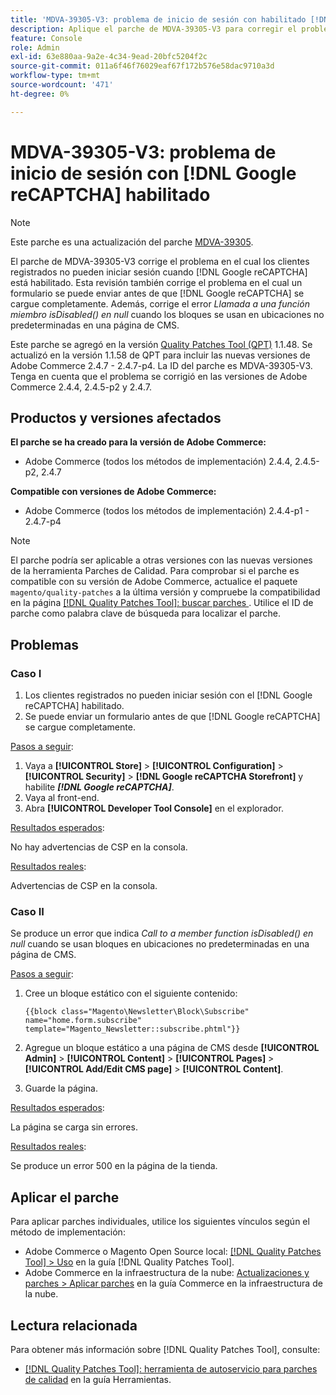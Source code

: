 ```yaml
---
title: 'MDVA-39305-V3: problema de inicio de sesión con habilitado [!DNL Google reCAPTCHA]'
description: Aplique el parche de MDVA-39305-V3 para corregir el problema de Adobe Commerce en el que los clientes registrados no pueden iniciar sesión cuando  [!DNL Google reCAPTCHA] está habilitado. Este parche también soluciona el problema en el que un formulario se puede enviar antes de que  [!DNL Google reCAPTCHA] se cargue completamente. Además, corrige el error *Call to a member function isDisabled() en null* cuando los bloques se utilizan en ubicaciones no predeterminadas en una página de CMS.
feature: Console
role: Admin
exl-id: 63e880aa-9a2e-4c34-9ead-20bfc5204f2c
source-git-commit: 011a6f46f76029eaf67f172b576e58dac9710a3d
workflow-type: tm+mt
source-wordcount: '471'
ht-degree: 0%

---
```


# MDVA-39305-V3: problema de inicio de sesión con [!DNL Google reCAPTCHA] habilitado

>[!NOTE]
>
>Este parche es una actualización del parche [MDVA-39305](/help/tools/quality-patches-tool/patches-available-in-qpt/v1-1-1/mdva-39305-login-issues-with-enabled-google-recaptcha.md).

El parche de MDVA-39305-V3 corrige el problema en el cual los clientes registrados no pueden iniciar sesión cuando [!DNL Google reCAPTCHA] está habilitado. Esta revisión también corrige el problema en el cual un formulario se puede enviar antes de que [!DNL Google reCAPTCHA] se cargue completamente. Además, corrige el error *Llamada a una función miembro isDisabled() en null* cuando los bloques se usan en ubicaciones no predeterminadas en una página de CMS.

Este parche se agregó en la versión [Quality Patches Tool (QPT)](https://experienceleague.adobe.com/es/docs/commerce-operations/tools/quality-patches-tool/quality-patches-tool-to-self-serve-quality-patches) 1.1.48. Se actualizó en la versión 1.1.58 de QPT para incluir las nuevas versiones de Adobe Commerce 2.4.7 - 2.4.7-p4. La ID del parche es MDVA-39305-V3. Tenga en cuenta que el problema se corrigió en las versiones de Adobe Commerce 2.4.4, 2.4.5-p2 y 2.4.7.

## Productos y versiones afectados

**El parche se ha creado para la versión de Adobe Commerce:**

* Adobe Commerce (todos los métodos de implementación) 2.4.4, 2.4.5-p2, 2.4.7

**Compatible con versiones de Adobe Commerce:**

* Adobe Commerce (todos los métodos de implementación) 2.4.4-p1 - 2.4.7-p4

>[!NOTE]
>
>El parche podría ser aplicable a otras versiones con las nuevas versiones de la herramienta Parches de Calidad. Para comprobar si el parche es compatible con su versión de Adobe Commerce, actualice el paquete `magento/quality-patches` a la última versión y compruebe la compatibilidad en la página [[!DNL Quality Patches Tool]: buscar parches ](https://experienceleague.adobe.com/es/docs/commerce-operations/tools/quality-patches-tool/quality-patches-tool-to-self-serve-quality-patches). Utilice el ID de parche como palabra clave de búsqueda para localizar el parche.

## Problemas

### Caso I

1. Los clientes registrados no pueden iniciar sesión con el [!DNL Google reCAPTCHA] habilitado.
1. Se puede enviar un formulario antes de que [!DNL Google reCAPTCHA] se cargue completamente.

<u>Pasos a seguir</u>:

1. Vaya a **[!UICONTROL Store]** > **[!UICONTROL Configuration]** > **[!UICONTROL Security]** > **[!DNL Google reCAPTCHA Storefront]** y habilite ***[!DNL Google reCAPTCHA]***.
1. Vaya al front-end.
1. Abra **[!UICONTROL Developer Tool Console]** en el explorador.

<u>Resultados esperados</u>:

No hay advertencias de CSP en la consola.

<u>Resultados reales</u>:

Advertencias de CSP en la consola.

### Caso II

Se produce un error que indica *Call to a member function isDisabled() en null* cuando se usan bloques en ubicaciones no predeterminadas en una página de CMS.

<u>Pasos a seguir</u>:

1. Cree un bloque estático con el siguiente contenido:

   ```
   {{block class="Magento\Newsletter\Block\Subscribe" name="home.form.subscribe"
   template="Magento_Newsletter::subscribe.phtml"}}
   ```

1. Agregue un bloque estático a una página de CMS desde **[!UICONTROL Admin]** > **[!UICONTROL Content]** > **[!UICONTROL Pages]** > **[!UICONTROL Add/Edit CMS page]** > **[!UICONTROL Content]**.
1. Guarde la página.

<u>Resultados esperados</u>:

La página se carga sin errores.

<u>Resultados reales</u>:

Se produce un error 500 en la página de la tienda.

## Aplicar el parche

Para aplicar parches individuales, utilice los siguientes vínculos según el método de implementación:

* Adobe Commerce o Magento Open Source local: [[!DNL Quality Patches Tool] > Uso](/help/tools/quality-patches-tool/usage.md) en la guía [!DNL Quality Patches Tool].
* Adobe Commerce en la infraestructura de la nube: [Actualizaciones y parches > Aplicar parches](https://experienceleague.adobe.com/docs/commerce-cloud-service/user-guide/develop/upgrade/apply-patches.html?lang=es) en la guía Commerce en la infraestructura de la nube.

## Lectura relacionada

Para obtener más información sobre [!DNL Quality Patches Tool], consulte:

* [[!DNL Quality Patches Tool]: herramienta de autoservicio para parches de calidad](/help/tools/quality-patches-tool/quality-patches-tool-to-self-serve-quality-patches.md) en la guía Herramientas.

